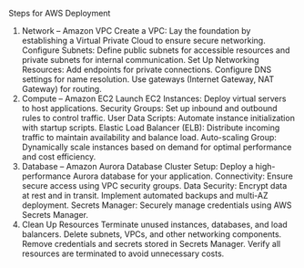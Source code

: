Steps for AWS Deployment
1. Network – Amazon VPC
Create a VPC: Lay the foundation by establishing a Virtual Private Cloud to ensure secure networking.
Configure Subnets: Define public subnets for accessible resources and private subnets for internal communication.
Set Up Networking Resources:
Add endpoints for private connections.
Configure DNS settings for name resolution.
Use gateways (Internet Gateway, NAT Gateway) for routing.
2. Compute – Amazon EC2
Launch EC2 Instances: Deploy virtual servers to host applications.
Security Groups: Set up inbound and outbound rules to control traffic.
User Data Scripts: Automate instance initialization with startup scripts.
Elastic Load Balancer (ELB): Distribute incoming traffic to maintain availability and balance load.
Auto-scaling Group: Dynamically scale instances based on demand for optimal performance and cost efficiency.
3. Database – Amazon Aurora
Database Cluster Setup: Deploy a high-performance Aurora database for your application.
Connectivity: Ensure secure access using VPC security groups.
Data Security:
Encrypt data at rest and in transit.
Implement automated backups and multi-AZ deployment.
Secrets Manager: Securely manage credentials using AWS Secrets Manager.
4. Clean Up Resources
Terminate unused instances, databases, and load balancers.
Delete subnets, VPCs, and other networking components.
Remove credentials and secrets stored in Secrets Manager.
Verify all resources are terminated to avoid unnecessary costs.
